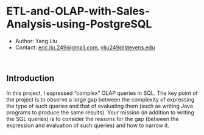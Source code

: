 # ETL-and-OLAP-with-Sales-Analysis-using-PostgreSQL

- Author: Yang Liu
- Contact: eric.liu.249@gmail.com, yliu249@stevens.edu
<br>


## Introduction<br>

In this project, I expressed “complex” OLAP queries in SQL. The key point of the project is to observe a large gap between the complexity of expressing the type of such queries and that of evaluating them (such as writing Java programs to produce the same results). Your mission (in addition to writing the SQL queries) is to consider the reasons for the gap (between the expression and evaluation of such queries) and how to narrow it.
